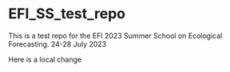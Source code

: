 # EFI_SS_test_repo

This is a test repo for the EFI 2023 Summer School on Ecological Forecasting. 24-28 July 2023





Here is a local change
